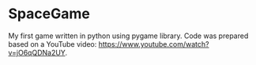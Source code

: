 # SpaceGame

My first game written in python using pygame library. Code was prepared based on a YouTube video: https://www.youtube.com/watch?v=jO6qQDNa2UY.
